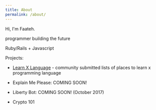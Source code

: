 ```yaml
---
title: About
permalink: /about/
---
```


Hi, I'm Faateh.

programmer building the future

Ruby/Rails + Javascript

Projects:

- [Learn X Language](http://www.learnxlanguage.com/) - community submitted lists of places to learn x programming language

- Explain Me Please: COMING SOON! 

- Liberty Bot: COMING SOON! (October 2017)

- Crypto 101


